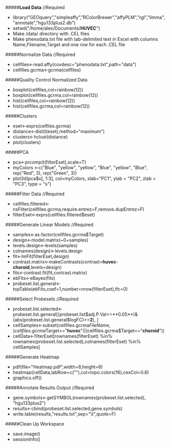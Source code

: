 #####**Load Data** //Required
- library("GEOquery","simpleaffy","RColorBrewer","affyPLM","rgl","limma","annotate","hgu133plus2.db")
- setwd("/home/alex/Documents/**HUVEC**")
- Make /data/ directory with .CEL files
- Make phenodata.txt file with tab-delimited text in Excel with columns Name,Filename,Target and one row for each .CEL file

#####Normalize Data //Required
- cellfiles<-read.affy(covdesc="phenodata.txt",path="data")
- cellfiles.gcrma<-gcrma(cellfiles)

#####Quality Control Normalized Data
- boxplot(cellfiles,col=rainbow(12))
- boxplot(cellfiles.gcrma,col=rainbow(12))
- hist(cellfiles,col=rainbow(12))
- hist(cellfiles.gcrma,col=rainbow(12))

#####Clusters
- eset<-exprs(celfiles.gcrma)
- distance<-dist(t(eset),method="maximum")
- clusters<-hclust(distance)
- plot(clusters)

#####PCA
- pca<-prcomp(t(filterEset),scale=T)
- myColors <-c("Blue", "yellow", "yellow", "Blue", "yellow", "Blue", rep("Red", 3), rep("Green", 3))
- plot3d(pca$x[, 1:3], col=myColors, xlab="PC1", ylab = "PC2", zlab = "PC3", type = "s")

#####Filter Data //Required
- cellfiles.filtered<-nsFilter(cellfiles.gcrma,require.entrez=F,remove.dupEntrez=F)
- filterEset<-exprs(cellfiles.filtered$eset)

#####Generate Linear Models //Required
- samples<-as.factor(cellfiles.gcrma$Target)
- design<-model.matrix(~0+samples)
- levels.design<-levels(samples)
- colnames(design)<-levels.design
- fit<-lmFit(filterEset,design)
- contrast.matrix<-makeContrasts(contrast=**huvec**-**choroid**,levels=design)
- fits<-contrast.fit(fit,contrast.matrix)
- ebFits<-eBayes(fits)
- probeset.list.general<-topTable(ebFits,coef=1,number=nrow(filterEset),lfc=0)

#####Select Probesets //Required
- probeset.list.selected<-probeset.list.general[(probeset.list$adj.P.Val<=**0.05**)&(abs(probeset.list.general$logFC)>=**2**), ]
- cellSamples<-subset(cellfiles.gcrma$FileName,(cellfiles.gcrma$Target=="**huvec**")|(cellfiles.gcrma$Target=="**choroid**"))
- cellData<-filterEset[rownames(filterEset) %in% rownames(probeset.list.selected),colnames(filterEset) %in% cellSamples]

#####Generate Heatmap
- pdf(file="Heatmap.pdf",width=8,height=6)
- heatmap(cellData,labRow=c(""),col=topo.colors(16),cexCol=0.6)
- graphics.off()

#####Annotate Results Output //Required
- gene.symbols<-getSYMBOL(rownames(probeset.list.selected), "hgu133plus2")
- results<-cbind(probeset.list.selected,gene.symbols)
- write.table(results,"results.txt",sep="\t",quote=F)

#####Clean Up Workspace
- save.image()
- sessionInfo()
